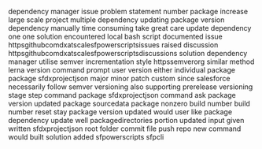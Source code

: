 dependency manager issue problem statement number package increase large scale project multiple dependency updating package version dependency manually time consuming take great care update dependency one one solution encountered local bash script documented issue httpsgithubcomdxatscalesfpowerscriptsissues raised discussion httpsgithubcomdxatscalesfpowerscriptsdiscussions solution dependency manager utilise semver incrementation style httpssemverorg similar method lerna version command prompt user version either individual package package sfdxprojectjson major minor patch custom since salesforce necessarily follow semver versioning also supporting prerelease versioning stage step command package sfdxprojectjson command ask package version updated package sourcedata package nonzero build number build number reset stay package version updated would user like package dependency update well packagedirectories portion updated input given written sfdxprojectjson root folder commit file push repo new command would built solution added sfpowerscripts sfpcli